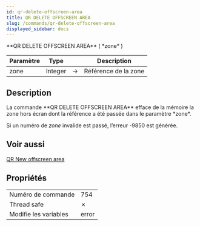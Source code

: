```yaml
---
id: qr-delete-offscreen-area
title: QR DELETE OFFSCREEN AREA
slug: /commands/qr-delete-offscreen-area
displayed_sidebar: docs
---
```


<!--REF #_command_.QR DELETE OFFSCREEN AREA.Syntax-->**QR DELETE OFFSCREEN AREA** ( *zone* )<!-- END REF-->
<!--REF #_command_.QR DELETE OFFSCREEN AREA.Params-->
| Paramètre | Type |  | Description |
| --- | --- | --- | --- |
| zone | Integer | &#8594;  | Référence de la zone |

<!-- END REF-->

## Description 

<!--REF #_command_.QR DELETE OFFSCREEN AREA.Summary-->La commande **QR DELETE OFFSCREEN AREA** efface de la mémoire la zone hors écran dont la référence a été passée dans le paramètre *zone*.<!-- END REF-->

Si un numéro de *zone* invalide est passé, l’erreur -9850 est générée.

## Voir aussi 

[QR New offscreen area](qr-new-offscreen-area.md)  

## Propriétés

|  |  |
| --- | --- |
| Numéro de commande | 754 |
| Thread safe | &cross; |
| Modifie les variables | error |


